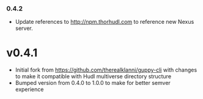 ### 0.4.2
- Update references to http://npm.thorhudl.com to reference new Nexus server.

v0.4.1
====
- Initial fork from https://github.com/therealklanni/guppy-cli with changes to make it compatible with Hudl multiverse directory structure
- Bumped version from 0.4.0 to 1.0.0 to make for better semver experience